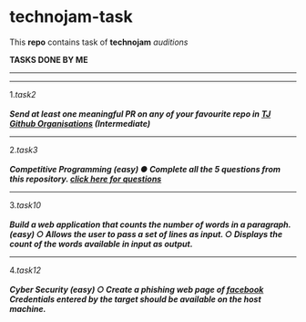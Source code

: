 # technojam-task
This **repo** contains task of **technojam** _auditions_

**TASKS DONE BY ME**
_ _ _
___
1._task2_
<br></br>
***Send at least one meaningful PR on any of your favourite repo in [TJ Github Organisations](https://github.com/technojam)
(Intermediate)***
___
2._task3_
<br></br>
***Competitive Programming (easy)
● Complete all the 5 questions from this repository.
[click here for questions](https://github.com/shreyanshdeep/TechnoJam-CP-Task/tree/main/Easy)***
___
3._task10_
<br></br>
***Build a web application that counts the number of words in a paragraph. (easy)
○ Allows the user to pass a set of lines as input.
○ Displays the count of the words available in input as output.***
___
4._task12_
<br></br>
***Cyber Security (easy)
○ Create a phishing web page of [facebook](https://www.facebook.com/) Credentials entered
by the target should be available on the host machine.***


